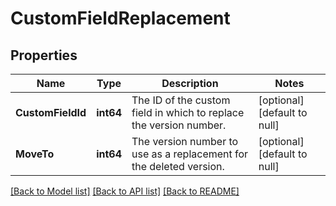 # CustomFieldReplacement

## Properties
Name | Type | Description | Notes
------------ | ------------- | ------------- | -------------
**CustomFieldId** | **int64** | The ID of the custom field in which to replace the version number. | [optional] [default to null]
**MoveTo** | **int64** | The version number to use as a replacement for the deleted version. | [optional] [default to null]

[[Back to Model list]](../README.md#documentation-for-models) [[Back to API list]](../README.md#documentation-for-api-endpoints) [[Back to README]](../README.md)


